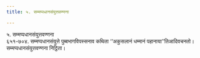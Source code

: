 ```yaml
---
title: ५. सम्मप्पधानसंयुत्तवण्णना

---
```

५. सम्मप्पधानसंयुत्तवण्णना  
६५१-७०४. सम्मप्पधानसंयुत्ते पुब्बभागविपस्सनाव कथिता ‘‘अकुसलानं धम्मानं पहानाया’’तिआदिवचनतो।  
सम्मप्पधानसंयुत्तवण्णना निट्ठिता।  